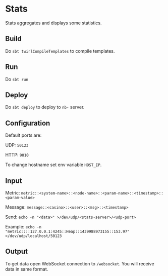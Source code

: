 # Stats

Stats aggregates and displays some statistics.

## Build

Do `sbt twirlCompileTemplates` to compile templates.

## Run

Do `sbt run`

## Deploy

Do `sbt deploy` to deploy to `nb-` server.

## Configuration

Default ports are:

UDP: `50123`

HTTP: `9010`

To change hostname set env variable `HOST_IP`.

## Input

Metric: `metric::<system-name>::<node-name>::<param-name>::<timestamp>::<param-value>`

Message: `message::<casino>::<user>::<msg>::<timestamp>`

Send: `echo -n "<data>" >/dev/udp/<stats-server>/<udp-port>`

Example: `echo -n "metric::::127.0.0.1:4245::Heap::1439988973155::153.97" >/dev/udp/localhost/50123`

## Output

To get data open WebSocket connection to `/websocket`. You will receive data in same format.

